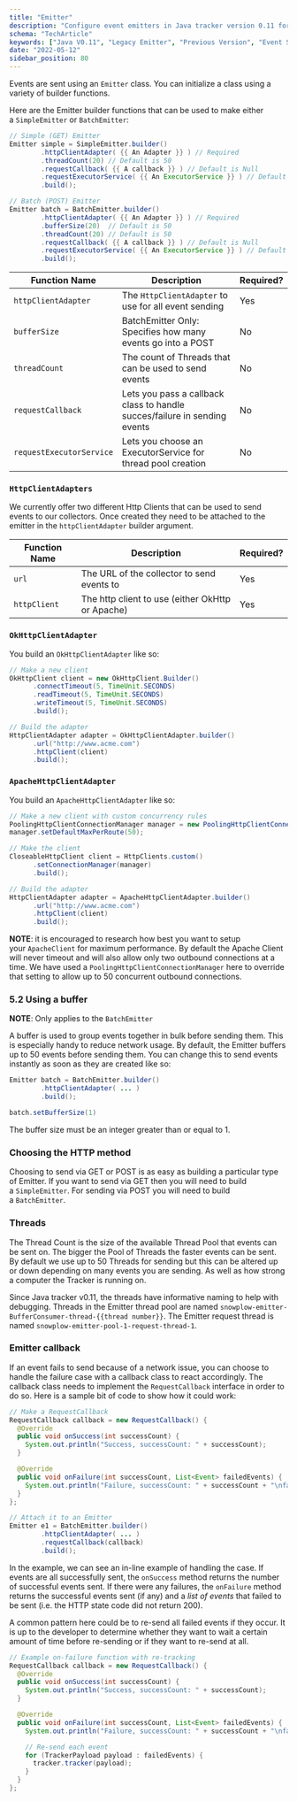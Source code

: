 ```yaml
---
title: "Emitter"
description: "Configure event emitters in Java tracker version 0.11 for behavioral data transmission."
schema: "TechArticle"
keywords: ["Java V0.11", "Legacy Emitter", "Previous Version", "Event Sending", "Deprecated Version", "Legacy Transport"]
date: "2022-05-12"
sidebar_position: 80
---
```


Events are sent using an `Emitter` class. You can initialize a class using a variety of builder functions.

Here are the Emitter builder functions that can be used to make either a `SimpleEmitter` or `BatchEmitter`:

```java
// Simple (GET) Emitter
Emitter simple = SimpleEmitter.builder()
        .httpClientAdapter( {{ An Adapter }} ) // Required
        .threadCount(20) // Default is 50
        .requestCallback( {{ A callback }} ) // Default is Null
        .requestExecutorService( {{ An ExecutorService }} ) // Default is Executors.newScheduledThreadPool
        .build();

// Batch (POST) Emitter
Emitter batch = BatchEmitter.builder()
        .httpClientAdapter( {{ An Adapter }} ) // Required
        .bufferSize(20)  // Default is 50
        .threadCount(20) // Default is 50
        .requestCallback( {{ A callback }} ) // Default is Null
        .requestExecutorService( {{ An ExecutorService }} ) // Default is Executors.newScheduledThreadPool
        .build();
```

| **Function Name**        | **Description**                                                           | **Required?** |
|--------------------------|---------------------------------------------------------------------------|---------------|
| `httpClientAdapter`      | The `HttpClientAdapter` to use for all event sending                      | Yes           |
| `bufferSize`             | BatchEmitter Only: Specifies how many events go into a POST               | No            |
| `threadCount`            | The count of Threads that can be used to send events                      | No            |
| `requestCallback`        | Lets you pass a callback class to handle succes/failure in sending events | No            |
| `requestExecutorService` | Lets you choose an ExecutorService for thread pool creation               | No            |

### `HttpClientAdapters`

We currently offer two different Http Clients that can be used to send events to our collectors. Once created they need to be attached to the emitter in the `httpClientAdapter` builder argument.

| **Function Name** | **Description**                                  | **Required?** |
|-------------------|--------------------------------------------------|---------------|
| `url`             | The URL of the collector to send events to       | Yes           |
| `httpClient`      | The http client to use (either OkHttp or Apache) | Yes           |

### `OkHttpClientAdapter`

You build an `OkHttpClientAdapter` like so:

```java
// Make a new client
OkHttpClient client = new OkHttpClient.Builder()
      .connectTimeout(5, TimeUnit.SECONDS)
      .readTimeout(5, TimeUnit.SECONDS)
      .writeTimeout(5, TimeUnit.SECONDS)
      .build();

// Build the adapter
HttpClientAdapter adapter = OkHttpClientAdapter.builder()
      .url("http://www.acme.com")
      .httpClient(client)
      .build();
```

### `ApacheHttpClientAdapter`

You build an `ApacheHttpClientAdapter` like so:

```java
// Make a new client with custom concurrency rules
PoolingHttpClientConnectionManager manager = new PoolingHttpClientConnectionManager();
manager.setDefaultMaxPerRoute(50);

// Make the client
CloseableHttpClient client = HttpClients.custom()
      .setConnectionManager(manager)
      .build();

// Build the adapter
HttpClientAdapter adapter = ApacheHttpClientAdapter.builder()
      .url("http://www.acme.com")
      .httpClient(client)
      .build();
```

**NOTE**: it is encouraged to research how best you want to setup your `ApacheClient` for maximum performance. By default the Apache Client will never timeout and will also allow only two outbound connections at a time. We have used a `PoolingHttpClientConnectionManager` here to override that setting to allow up to 50 concurrent outbound connections.

### 5.2 Using a buffer

**NOTE**: Only applies to the `BatchEmitter`

A buffer is used to group events together in bulk before sending them. This is especially handy to reduce network usage. By default, the Emitter buffers up to 50 events before sending them. You can change this to send events instantly as soon as they are created like so:

```java
Emitter batch = BatchEmitter.builder()
        .httpClientAdapter( ... )
        .build();

batch.setBufferSize(1)
```

The buffer size must be an integer greater than or equal to 1.

### Choosing the HTTP method

Choosing to send via GET or POST is as easy as building a particular type of Emitter. If you want to send via GET then you will need to build a `SimpleEmitter`. For sending via POST you will need to build a `BatchEmitter`.

### Threads

The Thread Count is the size of the available Thread Pool that events can be sent on. The bigger the Pool of Threads the faster events can be sent. By default we use up to 50 Threads for sending but this can be altered up or down depending on many events you are sending. As well as how strong a computer the Tracker is running on.

Since Java tracker v0.11, the threads have informative naming to help with debugging. Threads in the Emitter thread pool are named `snowplow-emitter-BufferConsumer-thread-{{thread number}}`. The Emitter request thread is named `snowplow-emitter-pool-1-request-thread-1`.

### Emitter callback

If an event fails to send because of a network issue, you can choose to handle the failure case with a callback class to react accordingly. The callback class needs to implement the `RequestCallback` interface in order to do so. Here is a sample bit of code to show how it could work:

```java
// Make a RequestCallback
RequestCallback callback = new RequestCallback() {
  @Override
  public void onSuccess(int successCount) {
    System.out.println("Success, successCount: " + successCount);
  }

  @Override
  public void onFailure(int successCount, List<Event> failedEvents) {
    System.out.println("Failure, successCount: " + successCount + "\nfailedEvent:\n" + failedEvents.toString());
  }
};

// Attach it to an Emitter
Emitter e1 = BatchEmitter.builder()
        .httpClientAdapter( ... )
        .requestCallback(callback)
        .build();
```

In the example, we can see an in-line example of handling the case. If events are all successfully sent, the `onSuccess` method returns the number of successful events sent. If there were any failures, the `onFailure` method returns the successful events sent (if any) and a _list of events_ that failed to be sent (i.e. the HTTP state code did not return 200).

A common pattern here could be to re-send all failed events if they occur. It is up to the developer to determine whether they want to wait a certain amount of time before re-sending or if they want to re-send at all.

```java
// Example on-failure function with re-tracking
RequestCallback callback = new RequestCallback() {
  @Override
  public void onSuccess(int successCount) {
    System.out.println("Success, successCount: " + successCount);
  }

  @Override
  public void onFailure(int successCount, List<Event> failedEvents) {
    System.out.println("Failure, successCount: " + successCount + "\nfailedEvent:\n" + failedEvents.toString());

    // Re-send each event
    for (TrackerPayload payload : failedEvents) {
      tracker.tracker(payload);
    }
  }
};
```
